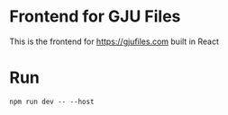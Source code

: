 # Frontend for GJU Files
This is the frontend for https://gjufiles.com built in React

# Run
```
npm run dev -- --host
```
